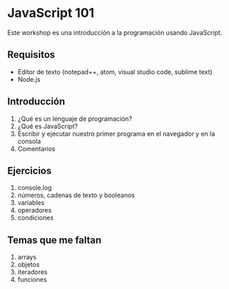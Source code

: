 # JavaScript 101

Este workshop es una introducción a la programación usando JavaScript.

## Requisitos

* Editor de texto (notepad++, atom, visual studio code, sublime text)
* Node.js

## Introducción

1. ¿Qué es un lenguaje de programación?
1. ¿Qué es JavaScript?
1. Escribir y ejecutar nuestro primer programa en el navegador y en la consola
1. Comentarios

## Ejercicios

1. console.log
1. números, cadenas de texto y booleanos
1. variables
1. operadores
1. condiciones

## Temas que me faltan

1. arrays
1. objetos
1. iteradores
1. funciones
